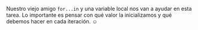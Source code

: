 Nuestro viejo amigo `for...in` y una variable local nos van a ayudar en esta tarea. Lo importante es pensar con qué valor la inicializamos y qué debemos hacer en cada iteración. :relaxed: